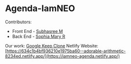 # Agenda-IamNEO


Contributors:
* Front End - [Subhasree M](https://github.com/subhasree2)
* Back End - [Sophia Mary R](https://github.com/SOPHIA-MARY-R)


Our work:
[Google Keep Clone](https://subhasree2.github.io/Agenda-IamNEO/)
Netlify Website: [https://634c1b4bf936210e1975ba60--adorable-arithmetic-8234ed.netlify.app/](https://iamneo-agenda.netlify.app/)
